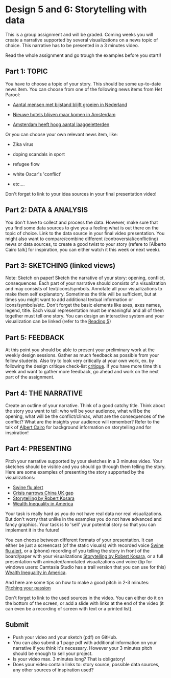 # Design 5 and 6: Storytelling with data

This is a group assignment and will be graded.
Coming weeks you will create a narrative supported by several visualizations on a news topic of choice.
This narrative has to be presented in a 3 minutes video.

Read the whole assignment and go trough the examples before you start!!

## Part 1: TOPIC

You have to choose a topic of your story. This should be some up-to-date news item.
You can choose from one of the following news items from Het Parool:

* [Aantal mensen met bijstand blijft groeien in Nederland]

* [Nieuwe hotels blijven maar komen in Amsterdam]

* [Amsterdam heeft hoog aantal laaggeletterden]



Or you can choose your own relevant news item, like:

* Zika virus

* doping scandals in sport

* refugee flow

* white Oscar's 'conflict'

* etc....


Don't forget to link to your idea sources in your final presentation video!

## Part 2: DATA & ANALYSIS
 
You don't have to collect and process the data. However, make sure that you find some data sources to give you a feeling what is out there on the topic of choice. Link to the data source in your final video presentation. You might also want to compare/combine different (controversial/conflicting) news or data sources, to create a good twist to your story (refere to [Alberto Cairo talk] for inspiration, you can either watch it this week or next week).

## Part 3: SKETCHING (linked views)

Note: Sketch on paper!
Sketch the narrative of your story: opening, conflict, consequences.
Each part of your narrative should consists of a visualization and may consists of text/icons/symbols.
Annotate all your visualizations to make them self explanatory. Sometimes the title will be sufficient, but at times you might want to add additional textual information or icons/symbols/etc. Don't forget the basic elements like axes, axes names, legend, title.
Each visual representation must be meaningful and all of them together must tell one story.
You can design an interactive system and your visualization can be linked (refer to the [Reading 5])

## Part 5: FEEDBACK
At this point you should be able to present your preliminary work at the weekly design sessions. Gather as much feedback as possible from your fellow students. Also try to look very critically at your own work, ex. by following the design critique check-list [critique].
If you have more time this week and want to gather more feedback, go ahead  and work on the next part of the assignment. 

## Part 4: THE NARRATIVE
Create an outline of your narrative. Think of a good catchy title. 
Think about the story you want to tell: who will be your audience, what will be the opening, what will be the conflict/climax, what are the consequences of the conflict? What are the insights your audience will remember?
Refer to the talk of [Albert Cairo] for background information on storytelling and for inspiration!


## Part 4: PRESENTING

Pitch your narrative supported by your sketches in a 3 minutes video. 
Your sketches should be visible and you should go through them telling the story. 
Here are some examples of presenting the story supported by the visualizations: 
* [Swine flu alert]
* [Crisis narrows China UK gap]
* [Storytelling by Robert Kosara]
* [Wealth Inequality in America]

Your task is really hard as you do not have real data nor real visualizations. But don't worry that unlike in the examples you do not have advanced and fancy graphics. Your task is to 'sell' your potential story so that you can implement it in the future! 

You can choose between different formats of your presentation. It can either be just a screencast (of the static visuals) with recorded voice [Swine flu alert], or a (phone) recording of you telling the story in front of the board/paper with your visualizations [Storytelling by Robert Kosara], or a full presentation with animated/annotated visualizations and voice (tip for windows users: Camtasia Studio has a trail version that you can use for this) [Wealth Inequality in America]. 

And here are some tips on how to make a good pitch in 2-3 minutes: [Pitching your passion] 

Don't forget to link to the used sources in the video. You can either do it on the bottom of the screen, or add a slide with links at the end of the video (it can even be a recording of screen with text or a printed list).

## Submit
* Push your video and your sketch (pdf) on GitHub. 
* You can also submit a 1 page pdf with additional information on your narrative if you think it's necessary. 
However your 3 minutes pitch should be enough to sell your project.
* Is your video max. 3 minutes long? That is obligatory!
* Does your video contain links to: story source, possible data sources, any other sources of inspiration used? 



[Albert Cairo]: /talks/storytelling
[Reading 5]: readings/reading-5
[critique]: design/design-2/critique.pdf
[Aantal mensen met bijstand blijft groeien in Nederland]: http://www.parool.nl/binnenland/aantal-mensen-met-bijstand-blijft-groeien-in-nederland~a4253810/

[Nieuwe hotels blijven maar komen in Amsterdam]: http://www.parool.nl/amsterdam/nieuwe-hotels-blijven-maar-komen-in-amsterdam~a4253875/

[Amsterdam heeft hoog aantal laaggeletterden]: http://www.parool.nl/amsterdam/amsterdam-heeft-hoog-aantal-laaggeletterden~a4260515/
[Pitching your passion]: https://theinnographer.com//wp-content/uploads/2012/10/Pitching-your-passion-in-2-3-minutes-Infographic-v1.pdf
[Swine flu alert]: http://www.gapminder.org/videos/swine-flu-alert-news-death-ratio-tuberculosis/
[Crisis narrows China UK gap]: http://www.gapminder.org/videos/crisis-narrows-china-uk-gap/
[Storytelling by Robert Kosara]: https://www.youtube.com/watch?v=pMOWylw6u4I
[Wealth Inequality in America]: https://www.youtube.com/watch?feature=player_embedded&v=QPKKQnijnsM

